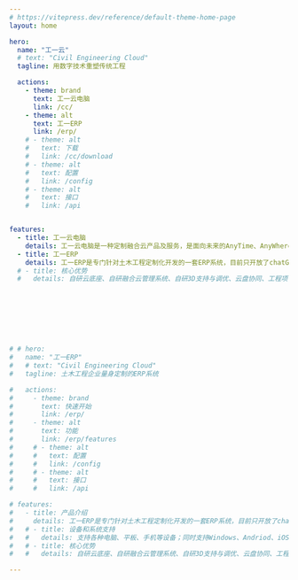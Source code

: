 ```yaml
---
# https://vitepress.dev/reference/default-theme-home-page
layout: home

hero:
  name: "工一云"
  # text: "Civil Engineering Cloud"
  tagline: 用数字技术重塑传统工程

  actions:
    - theme: brand
      text: 工一云电脑
      link: /cc/
    - theme: alt
      text: 工一ERP
      link: /erp/
    # - theme: alt
    #   text: 下载
    #   link: /cc/download
    # - theme: alt
    #   text: 配置
    #   link: /config
    # - theme: alt
    #   text: 接口
    #   link: /api


features:
  - title: 工一云电脑
    details: 工一云电脑是一种定制融合云产品及服务，是面向未来的AnyTime、AnyWhere、AnyDevice的一致性云办公与云教学解决方案。
  - title: 工一ERP
    details: 工一ERP是专门针对土木工程定制化开发的一套ERP系统，目前只开放了chatGPT模块。
  # - title: 核心优势
  #   details: 自研云底座、自研融合云管理系统、自研3D支持与调优、云盘协同、工程项目管理、制定服务。








# # hero:
#   name: "工一ERP"
#   # text: "Civil Engineering Cloud"
#   tagline: 土木工程企业量身定制的ERP系统

#   actions:
#     - theme: brand
#       text: 快速开始
#       link: /erp/
#     - theme: alt
#       text: 功能
#       link: /erp/features
#     # - theme: alt
#     #   text: 配置
#     #   link: /config
#     # - theme: alt
#     #   text: 接口
#     #   link: /api

# features:
#   - title: 产品介绍
#     details: 工一ERP是专门针对土木工程定制化开发的一套ERP系统，目前只开放了chatGPT模块。
#   # - title: 设备和系统支持
#   #   details: 支持各种电脑、平板、手机等设备；同时支持Windows、Andriod、iOS、iPadOS、macOS，HarmonyOS、MIUI等操作系统。
#   # - title: 核心优势
#   #   details: 自研云底座、自研融合云管理系统、自研3D支持与调优、云盘协同、工程项目管理、制定服务。

---
```


